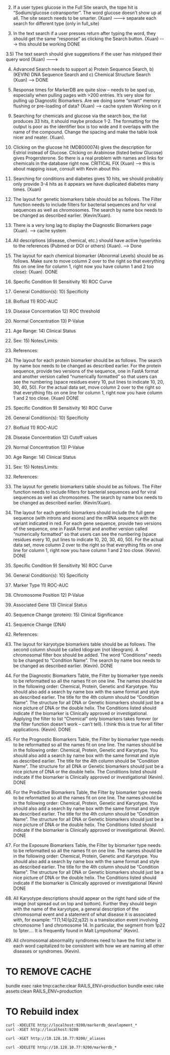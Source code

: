 2) If a user types glucose in the Full Site search, the tope hit is “Sodium/glucose cotransporter”. The word glucose doesn’t show up at all. The site search needs to be smarter. (Xuan) ---> separate each search for different type (only in full_site)
 
3) In the text search if a user presses return after typing the word, they should get the same “response” as clicking the Search button. (Xuan)    ---> this should be working  DONE
 
3.5) The text search should give suggestions if the user has mistyped their query word (Xuan)
---> 

4) Advanced Search needs to support a) Protein Sequence Search, b) (KEVIN) DNA Sequence Search and c) Chemical Structure Search (Xuan) --> DONE
 
5) Response times for MarkerDB are quite slow – needs to be sped up, especially when pulling pages with >200 entries. It’s very slow for pulling up Diagnostic Biomarkers. Are we doing some “smart” memory flushing or pre-loading of data? (Xuan)
--> cache system Working on it

<!-- 0 2 * * * redis-cli flushall -->

9) Searching for chemicals and glucose via the search box, the list produces 33 hits, it should maybe produce 1-2. The formatting for the output is poor as the identifier box is too wide and it overlaps with the name of the compound.  Change the spacing and make the table look nicer and neater. (Xuan).
 
10) Clicking on the glucose hit (MDB000074) gives the description for Estriol instead of Glucose. Clicking on Arabinose (listed below Glucose) gives Progersterone. So there is a real problem with names and links for chemicals in the database right now. CRITICAL FIX (Xuan)  --> this is about mapping issue, consult with Kevin about this


 
11) Searching for conditions and diabetes gives 10 hits, we should probably only provide 3-4 hits as it appears we have duplicated diabetes many times. (Xuan) 


 
26) The layout for genetic biomarkers table should be as follows. The Filter function needs to include filters for bacterial sequences and for viral sequences as well as chromosomes.  The search by name box needs to be changed as described earlier. (Kevin/Xuan).

30) There is a very long lag to display the Diagnostic Biomarkers page (Xuan). --> cache system

40) All descriptions (disease, chemical, etc.) should have active hyperlinks to the references (Pubmed or DOI or others) (Xuan).
--> Done


22) The layout for each chemical biomarker (Abnormal Levels) should be as follows. Make sure to move column 2 over to the right so that everything fits on one line for column 1, right now you have column 1 and 2 too close): (Xuan). DONE
 
1) Specific Condition                                     9) Sensitivity                           16) ROC Curve
2) General Condition(s):                                 10) Specificity
3) Biofluid                                                      11) ROC-AUC
4) Disease Concentration                                12) ROC threshold
5) Normal Concentration                                13) P-Value
6) Age Range:                                                 14) Clinical Status
7) Sex:                                                             15) Notes/Limits:
8) References:


24) The layout for each protein biomarker should be as follows. The search by name box needs to be changed as described earlier. For the protein sequence, provide two versions of the sequence, one in FastA format and another version called “numerically formatted” so that users can see the numbering (space residues every 10, put lines to indicate 10, 20, 30, 40, 50). For the actual data set, move column 2 over to the right so that everything fits on one line for column 1, right now you have column 1 and 2 too close. (Xuan) DONE
 
1) Specific Condition                                     9) Sensitivity                           16) ROC Curve
2) General Condition(s):                                 10) Specificity
3) Biofluid                                                      11) ROC-AUC
4) Disease Concentration                                12) Cutoff values
5) Normal Concentration                                13) P-Value
6) Age Range:                                                 14) Clinical Status
7) Sex:                                                             15) Notes/Limits:
8) References:


26) The layout for genetic biomarkers table should be as follows. The Filter function needs to include filters for bacterial sequences and for viral sequences as well as chromosomes.  The search by name box needs to be changed as described earlier. (Kevin/Xuan).
 
27) The layout for each genetic biomarkers should include the full gene sequence (with introns and exons) and the mRNA sequence with the variant indicated in red.  For each gene sequence, provide two versions of the sequence, one in FastA format and another version called “numerically formatted” so that users can see the numbering (space residues every 10, put lines to indicate 10, 20, 30, 40, 50). For the actual data set, move column 2 over to the right so that everything fits on one line for column 1, right now you have column 1 and 2 too close. (Kevin). DONE
 
1) Specific Condition                                     9) Sensitivity                           16) ROC Curve
2) General Condition(s):                                 10) Specificity
3) Marker Type                                               11) ROC-AUC
4) Chromosome Position                                12) P-Value
5) Associated Gene                                         13) Clinical Status
6) Sequence Change (protein):                       15) Clinical Significance                               
7) Sequence Change (DNA)                                                  
8) References:
 

29) The layout for karyotype biomarkers table should be as follows. The second column should be called Idiogram (not Ideogram). A chromosomal filter box should be added. The word “Conditions” needs to be changed to “Condition Name”.  The search by name box needs to be changed as described earlier. (Kevin). DONE

31) For the Diagnostic Biomarkers Table, the Filter by biomarker type needs to be reformatted so all the names fit on one line. The names should be in the following order: Chemical, Protein, Genetic and Karyotype. You should also add a search by name box with the same format and style as described earlier. The title for the 4th column should be “Condition Name”.  The structure for all DNA or Genetic biomarkers should just be a nice picture of DNA or the double helix.  The Conditions listed should indicate if the biomarker is Clinically approved or investigational. Applying the filter to list “Chemical” only biomarkers takes forever (or the filter function doesn’t work – can’t tell).  I think this is true for all filter applications. (Kevin). DONE
 
32) For the Prognostic Biomarkers Table, the Filter by biomarker type needs to be reformatted so all the names fit on one line. The names should be in the following order: Chemical, Protein, Genetic and Karyotype. You should also add a search by name box with the same format and style as described earlier. The title for the 4th column should be “Condition Name”.  The structure for all DNA or Genetic biomarkers should just be a nice picture of DNA or the double helix.  The Conditions listed should indicate if the biomarker is Clinically approved or investigational (Kevin).  DONE
 
33) For the Predictive Biomarkers Table, the Filter by biomarker type needs to be reformatted so all the names fit on one line. The names should be in the following order: Chemical, Protein, Genetic and Karyotype. You should also add a search by name box with the same format and style as described earlier. The title for the 4th column should be “Condition Name”.  The structure for all DNA or Genetic biomarkers should just be a nice picture of DNA or the double helix.  The Conditions listed should indicate if the biomarker is Clinically approved or investigational. (Kevin). DONE
 
34) For the Exposure Biomarkers Table, the Filter by biomarker type needs to be reformatted so all the names fit on one line. The names should be in the following order: Chemical, Protein, Genetic and Karyotype. You should also add a search by name box with the same format and style as described earlier. The title for the 4th column should be “Condition Name”.  The structure for all DNA or Genetic biomarkers should just be a nice picture of DNA or the double helix.  The Conditions listed should indicate if the biomarker is Clinically approved or investigational (Kevin) DONE


39) All Karyotype descriptions should appear on the right hand side of the image (not spread out on top and bottom). Further they should begin with the name of the karyotype, a general description of the chromosomal event and a statement of what disease it is associated with, for example: “T(1;14)(p22;q32) is a translocation event involving chromosome 1 and chromosome 14. In particular, the segment from 1p22 to 1pter….  It is frequently found in Malt Lympohoma” (Kevin).


44) All chromosomal abnormality syndromes need to have the first letter in each word capitalized to be consistent with how we are naming all other diseases or syndromes. (Kevin).








# TO REMOVE CACHE

bundle exec rake tmp:cache:clear RAILS_ENV=production
bundle exec rake assets:clean RAILS_ENV=production


# TO Rebuild index
```
curl -XDELETE http://localhost:9200/markerdb_development_*
curl -XGET http://localhost:9200
```

```
curl -XGET http://10.128.10.77:9200/_aliases

curl -XDELETE http://10.128.10.77:9200/markerdb_*
```






































